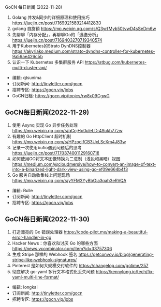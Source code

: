 GoCN 每日新闻 (2022-11-28)

1. Golang 并发&同步的详细原理和使用技巧 https://juejin.cn/post/7169921589214412830
2. golang 自旋锁 https://mp.weixin.qq.com/s/Q3yrfMyb50tvwD4sSeDm6w
3. 先聊聊「内存分配」，再聊聊Go的「逃逸分析」 https://juejin.cn/post/7169403270719340574
4. 用于Kubernetes的Strato DynDNS控制器 https://akyriako.medium.com/strato-dyndns-controller-for-kubernetes-9a59ae426c5b
5. 认识一下 Kubernetes 多集群服务 API https://atbug.com/kubernetes-multi-cluster-api/

- 编辑: qtsunima
- 订阅新闻: http://tinyletter.com/gocn
- 招聘专区: https://gocn.vip/jobs
- GoCN归档: https://gocn.vip/topics/rw8x09CgwG


## GoCN每日新闻(2022-11-29)

1. 使用 Asynq 实现 Go 异步任务处理 https://mp.weixin.qq.com/s/qCnjHo0uleLDr4Sukh77zw
2. 有趣的 Go HttpClient 超时机制 https://mp.weixin.qq.com/s/HPzoclfCB3UxLScXm4J83w
3. 记录一次使用bufio遇到问题后的思考 https://juejin.cn/post/7170374001129160718
4. 如何使用GO将文本图像转换为二进制（浅色和黑暗）视图 https://medium.com/@cloudmersive/how-to-convert-an-image-of-text-into-a-binarized-light-dark-view-using-go-ef09e664b4f3
5. Go 服务自动收集线上问题现场 https://mp.weixin.qq.com/s/yYFM3YyBbOia3qah3eRVQA

- 编辑: Rolle
- 订阅新闻: http://tinyletter.com/gocn
- 招聘专区: https://gocn.vip/jobs


## GoCN每日新闻(2022-11-30)

1. 打造漂亮的 Go 错误处理器 https://code-pilot.me/making-a-beautiful-error-handler-in-go
2. Hacker News：你喜欢和讨厌 Go 的哪些方面 https://news.ycombinator.com/item?id=33757306
3. 生成 Stripe 那样的 Webhook 签名 https://getconvoy.io/blog/generating-stripe-like-webhook-signatures/
4. Pinterest 是如何大规模交付软件的 https://changelog.com/gotime/257
5. 彻底解决 go-yaml 多行文本格式化丢失问题 https://kennylong.io/tech/fix-yaml-multi-line-format/

- 编辑: longkai
- 订阅新闻: http://tinyletter.com/gocn
- 招聘专区: https://gocn.vip/jobs
